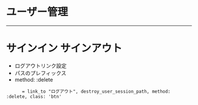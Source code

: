 # ユーザー管理

***

# サインイン サインアウト

- ログアウトリンク設定
- パスのプレフィックス
- method: :delete

```haml
      = link_to "ログアウト", destroy_user_session_path, method: :delete, class: 'btn'

```
